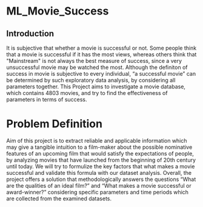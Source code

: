 # ML_Movie_Success

## Introduction
It is subjective that whether a movie is successful or not. Some people think that a movie is successful if it has the most views, whereas others think that "Mainstream" is not always the best measure of success,
since a very unsuccessful movie may be watched the most. Although the definiton of success in movie is subjective to every individual, “a successful movie” can be determined by such exploratory data analysis, by considering all parameters together. This Project aims to investigate a movie database, which contains 4803 movies, and try to find the effectiveness of parameters in terms of success.

# Problem Definition
Aim of this project is to extract reliable and applicable information which may give a tangible intuition to a film-maker about the possible nominative features of an upcoming film that would satisfy the expectations of people, by analyzing movies that have launched from the beginning of 20th century until today. We will try to formulize the key factors that what makes a movie successful and validate this formula with our dataset analysis. Overall, the project offers a solution that methodologically answers the questions “What are the qualities of an ideal film?” and “What makes a movie successful or award-winner?” considering specific parameters and time periods which are collected from the examined datasets.

